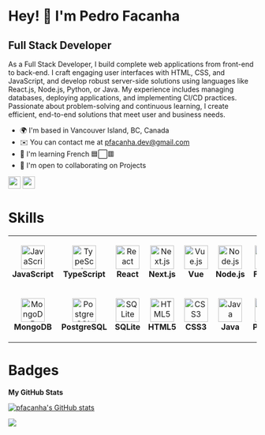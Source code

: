 Hey! 👋 I'm Pedro Facanha
=====================================================================================================================================

Full Stack Developer
--------------------

As a Full Stack Developer, I build complete web applications from front-end to back-end. I craft engaging user interfaces with HTML, CSS, and JavaScript, and develop robust server-side solutions using languages like React.js, Node.js, Python, or Java. My experience includes managing databases, deploying applications, and implementing CI/CD practices. Passionate about problem-solving and continuous learning, I create efficient, end-to-end solutions that meet user and business needs.

<p align="left">
</p>

* 🌍  I'm based in Vancouver Island, BC, Canada
* ✉️  You can contact me at [pfacanha.dev@gmail.com](mailto:pedruluizmf@gmail.com)
* 🧠  I'm learning French 🟦⬜🟥
* 🤝  I'm open to collaborating on Projects



<a href="mailto:pfacanha.dev@gmail.com"><img src="https://img.shields.io/badge/Gmail-D14836?style=for-the-badge&logo=gmail&logoColor=white" height=25></a>
<a href="https://www.linkedin.com/in/pfacanha"><img src="https://img.shields.io/badge/linkedin-%230077B5.svg?&style=for-the-badge&logo=linkedin&logoColor=white" height=25></a>

# Skills

<table>
  <tr>
    <td align="center" height="108" width="108">
      <img src="https://raw.githubusercontent.com/danielcranney/readme-generator/main/public/icons/skills/javascript-colored.svg" width="48" height="48" alt="JavaScript" />
      <br /><strong>JavaScript</strong>
    </td>
    <td align="center" height="108" width="108">
      <img src="https://raw.githubusercontent.com/danielcranney/readme-generator/main/public/icons/skills/typescript-colored.svg" width="48" height="48" alt="TypeScript" />
      <br /><strong>TypeScript</strong>
    </td>
    <td align="center" height="108" width="108">
      <img src="https://raw.githubusercontent.com/danielcranney/readme-generator/main/public/icons/skills/react-colored.svg" width="48" height="48" alt="React" />
      <br /><strong>React</strong>
    </td>
    <td align="center" height="108" width="108">
      <img src="https://cdn.jsdelivr.net/gh/devicons/devicon/icons/nextjs/nextjs-original.svg" width="48" height="48" alt="Next.js" />
      <br /><strong>Next.js</strong>
    </td>
    <td align="center" height="108" width="108">
      <img src="https://cdn.jsdelivr.net/gh/devicons/devicon/icons/vuejs/vuejs-original.svg" width="48" height="48" alt="Vue.js" />
      <br /><strong>Vue</strong>
    </td>
    <td align="center" height="108" width="108">
      <img src="https://raw.githubusercontent.com/danielcranney/readme-generator/main/public/icons/skills/nodejs-colored.svg" width="48" height="48" alt="Node.js" />
      <br /><strong>Node.js</strong>
    </td>
    <td align="center" height="108" width="108">
      <img src="https://cdn.jsdelivr.net/gh/devicons/devicon/icons/fastify/fastify-original.svg" width="48" height="48" alt="Fastify" />
      <br /><strong>Fastify</strong>
    </td>
    <td align="center" height="108" width="108">
      <img src="https://cdn.jsdelivr.net/gh/devicons/devicon/icons/sequelize/sequelize-original.svg" width="48" height="48" alt="Sequelize" />
      <br /><strong>Sequelize</strong>
    </td>
  </tr>
  <tr>
    <td align="center" height="108" width="108">
      <img src="https://cdn.jsdelivr.net/gh/devicons/devicon/icons/mongodb/mongodb-original.svg" width="48" height="48" alt="MongoDB" />
      <br /><strong>MongoDB</strong>
    </td>
    <td align="center" height="108" width="108">
      <img src="https://raw.githubusercontent.com/danielcranney/readme-generator/main/public/icons/skills/postgresql-colored.svg" width="48" height="48" alt="PostgreSQL" />
      <br /><strong>PostgreSQL</strong>
    </td>
    <td align="center" height="108" width="108">
      <img src="https://cdn.jsdelivr.net/gh/devicons/devicon/icons/sqlite/sqlite-original.svg" width="48" height="48" alt="SQLite" />
      <br /><strong>SQLite</strong>
    </td>
    <td align="center" height="108" width="108">
      <img src="https://raw.githubusercontent.com/danielcranney/readme-generator/main/public/icons/skills/html5-colored.svg" width="48" height="48" alt="HTML5" />
      <br /><strong>HTML5</strong>
    </td>
    <td align="center" height="108" width="108">
      <img src="https://raw.githubusercontent.com/danielcranney/readme-generator/main/public/icons/skills/css3-colored.svg" width="48" height="48" alt="CSS3" />
      <br /><strong>CSS3</strong>
    </td>
    <td align="center" height="108" width="108">
      <img src="https://raw.githubusercontent.com/danielcranney/readme-generator/main/public/icons/skills/java-colored.svg" width="48" height="48" alt="Java" />
      <br /><strong>Java</strong>
    </td>
    <td align="center" height="108" width="108">
      <img src="https://raw.githubusercontent.com/danielcranney/readme-generator/main/public/icons/skills/python-colored.svg" width="48" height="48" alt="Python" />
      <br /><strong>Python</strong>
    </td>
    <td align="center" height="108" width="108">
      <img src="https://raw.githubusercontent.com/danielcranney/readme-generator/main/public/icons/skills/git-colored.svg" width="48" height="48" alt="Git" />
      <br /><strong>Git</strong>
    </td>
  </tr>
</table>

# Badges

<b>My GitHub Stats</b>

<a href="http://www.github.com/pfacanha"><img src="https://github-readme-stats.vercel.app/api?username=pfacanha&show_icons=true&hide=&count_private=true&title_color=0891b2&text_color=ffffff&icon_color=0891b2&bg_color=1c1917&hide_border=true&show_icons=true" alt="pfacanha's GitHub stats" /></a>

<a href="http://www.github.com/pfacanha"><img src="https://github-readme-streak-stats.herokuapp.com/?user=pfacanha&stroke=ffffff&background=1c1917&ring=0891b2&fire=0891b2&currStreakNum=ffffff&currStreakLabel=0891b2&sideNums=ffffff&sideLabels=ffffff&dates=ffffff&hide_border=true" /></a>
